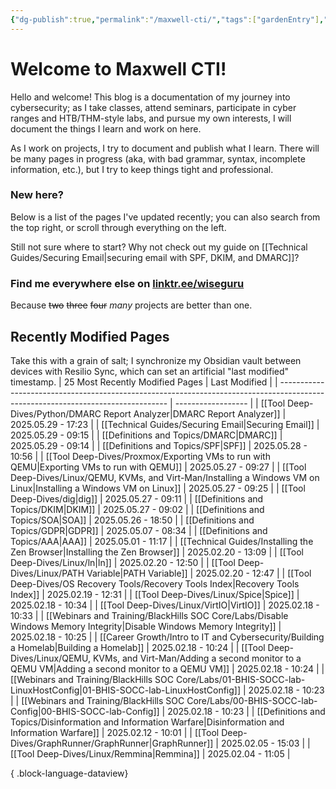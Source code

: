 ```yaml
---
{"dg-publish":true,"permalink":"/maxwell-cti/","tags":["gardenEntry"],"noteIcon":""}
---
```


# Welcome to Maxwell CTI!

Hello and welcome! This blog is a documentation of my journey into cybersecurity; as I take classes, attend seminars, participate in cyber ranges and HTB/THM-style labs, and pursue my own interests, I will document the things I learn and work on here. 

As I work on projects, I try to document and publish what I learn. There will be many pages in progress (aka, with bad grammar, syntax, incomplete information, etc.), but I try to keep things tight and professional.

### New here?
Below is a list of the pages I've updated recently; you can also search from the top right, or scroll through everything on the left.

Still not sure where to start? Why not check out my guide on [[Technical Guides/Securing Email\|securing email with SPF, DKIM, and DMARC]]?


### Find me everywhere else on [linktr.ee/wiseguru](https://linktr.ee/wiseguru)
Because ~~two~~ ~~three~~ ~~four~~ *many* projects are better than one.


## Recently Modified Pages
Take this with a grain of salt; I synchronize my Obsidian vault between devices with Resilio Sync, which can set an artificial "last modified" timestamp.
| 25 Most Recently Modified Pages                                                                                                  | Last Modified      |
| -------------------------------------------------------------------------------------------------------------------------------- | ------------------ |
| [[Tool Deep-Dives/Python/DMARC Report Analyzer\|DMARC Report Analyzer]]                                                       | 2025.05.29 - 17:23 |
| [[Technical Guides/Securing Email\|Securing Email]]                                                                           | 2025.05.29 - 09:15 |
| [[Definitions and Topics/DMARC\|DMARC]]                                                                                       | 2025.05.29 - 09:14 |
| [[Definitions and Topics/SPF\|SPF]]                                                                                           | 2025.05.28 - 10:56 |
| [[Tool Deep-Dives/Proxmox/Exporting VMs to run with QEMU\|Exporting VMs to run with QEMU]]                                    | 2025.05.27 - 09:27 |
| [[Tool Deep-Dives/Linux/QEMU, KVMs, and Virt-Man/Installing a Windows VM on Linux\|Installing a Windows VM on Linux]]         | 2025.05.27 - 09:25 |
| [[Tool Deep-Dives/dig\|dig]]                                                                                                  | 2025.05.27 - 09:11 |
| [[Definitions and Topics/DKIM\|DKIM]]                                                                                         | 2025.05.27 - 09:02 |
| [[Definitions and Topics/SOA\|SOA]]                                                                                           | 2025.05.26 - 18:50 |
| [[Definitions and Topics/GDPR\|GDPR]]                                                                                         | 2025.05.07 - 08:34 |
| [[Definitions and Topics/AAA\|AAA]]                                                                                           | 2025.05.01 - 11:17 |
| [[Technical Guides/Installing the Zen Browser\|Installing the Zen Browser]]                                                   | 2025.02.20 - 13:09 |
| [[Tool Deep-Dives/Linux/ln\|ln]]                                                                                              | 2025.02.20 - 12:50 |
| [[Tool Deep-Dives/Linux/PATH Variable\|PATH Variable]]                                                                        | 2025.02.20 - 12:47 |
| [[Tool Deep-Dives/OS Recovery Tools/Recovery Tools Index\|Recovery Tools Index]]                                              | 2025.02.19 - 12:31 |
| [[Tool Deep-Dives/Linux/Spice\|Spice]]                                                                                        | 2025.02.18 - 10:34 |
| [[Tool Deep-Dives/Linux/VirtIO\|VirtIO]]                                                                                      | 2025.02.18 - 10:33 |
| [[Webinars and Training/BlackHills SOC Core/Labs/Disable Windows Memory Integrity\|Disable Windows Memory Integrity]]         | 2025.02.18 - 10:25 |
| [[Career Growth/Intro to IT and Cybersecurity/Building a Homelab\|Building a Homelab]]                                        | 2025.02.18 - 10:24 |
| [[Tool Deep-Dives/Linux/QEMU, KVMs, and Virt-Man/Adding a second monitor to a QEMU VM\|Adding a second monitor to a QEMU VM]] | 2025.02.18 - 10:24 |
| [[Webinars and Training/BlackHills SOC Core/Labs/01-BHIS-SOCC-lab-LinuxHostConfig\|01-BHIS-SOCC-lab-LinuxHostConfig]]         | 2025.02.18 - 10:23 |
| [[Webinars and Training/BlackHills SOC Core/Labs/00-BHIS-SOCC-lab-Config\|00-BHIS-SOCC-lab-Config]]                           | 2025.02.18 - 10:23 |
| [[Definitions and Topics/Disinformation and Information Warfare\|Disinformation and Information Warfare]]                     | 2025.02.12 - 10:01 |
| [[Tool Deep-Dives/GraphRunner/GraphRunner\|GraphRunner]]                                                                      | 2025.02.05 - 15:03 |
| [[Tool Deep-Dives/Linux/Remmina\|Remmina]]                                                                                    | 2025.02.04 - 11:05 |

{ .block-language-dataview}